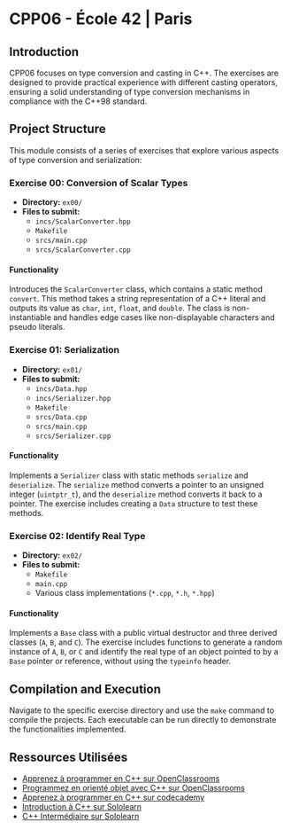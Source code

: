 # **CPP06 - École 42 | Paris**

## Introduction
CPP06 focuses on type conversion and casting in C++. The exercises are designed to provide practical experience with different casting operators, ensuring a solid understanding of type conversion mechanisms in compliance with the C++98 standard.

## Project Structure
This module consists of a series of exercises that explore various aspects of type conversion and serialization:

### Exercise 00: Conversion of Scalar Types
- **Directory:** `ex00/`
- **Files to submit:**
  - `incs/ScalarConverter.hpp`
  - `Makefile`
  - `srcs/main.cpp`
  - `srcs/ScalarConverter.cpp`


#### Functionality
Introduces the `ScalarConverter` class, which contains a static method `convert`. This method takes a string representation of a C++ literal and outputs its value as `char`, `int`, `float`, and `double`. The class is non-instantiable and handles edge cases like non-displayable characters and pseudo literals.

### Exercise 01: Serialization
- **Directory:** `ex01/`
- **Files to submit:**
  - `incs/Data.hpp`
  - `incs/Serializer.hpp`
  - `Makefile`
  - `srcs/Data.cpp`
  - `srcs/main.cpp`
  - `srcs/Serializer.cpp`


#### Functionality
Implements a `Serializer` class with static methods `serialize` and `deserialize`. The `serialize` method converts a pointer to an unsigned integer (`uintptr_t`), and the `deserialize` method converts it back to a pointer. The exercise includes creating a `Data` structure to test these methods.

### Exercise 02: Identify Real Type
- **Directory:** `ex02/`
- **Files to submit:**
  - `Makefile`
  - `main.cpp`
  - Various class implementations (`*.cpp`, `*.h`, `*.hpp`)

#### Functionality
Implements a `Base` class with a public virtual destructor and three derived classes (`A`, `B`, and `C`). The exercise includes functions to generate a random instance of `A`, `B`, or `C` and identify the real type of an object pointed to by a `Base` pointer or reference, without using the `typeinfo` header.

## Compilation and Execution
Navigate to the specific exercise directory and use the `make` command to compile the projects. Each executable can be run directly to demonstrate the functionalities implemented.

## Ressources Utilisées
- [Apprenez à programmer en C++ sur OpenClassrooms](https://openclassrooms.com/fr/courses/1894236-apprenez-a-programmer-en-c)
- [Programmez en orienté objet avec C++ sur OpenClassrooms](https://openclassrooms.com/fr/courses/7137751-programmez-en-oriente-objet-avec-c)
- [Apprenez à programmer en C++ sur codecademy](https://www.codecademy.com/catalog/language/c-plus-plus)
- [Introduction à C++ sur Sololearn](https://www.sololearn.com/fr/learn/courses/c-plus-plus-introduction)
- [C++ Intermédiaire sur Sololearn](https://www.sololearn.com/fr/learn/courses/c-plus-plus-intermediate)
